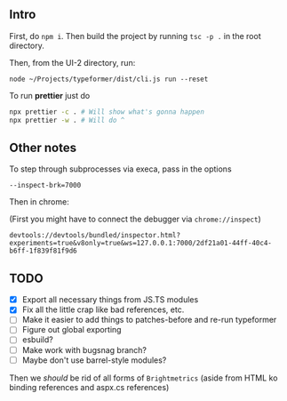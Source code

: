 ## Intro

First, do `npm i`. Then build the project by running `tsc -p .` in the root directory.

Then, from the UI-2 directory, run:

```
node ~/Projects/typeformer/dist/cli.js run --reset
```

To run **prettier** just do

```sh
npx prettier -c . # Will show what's gonna happen
npx prettier -w . # Will do ^
```

## Other notes

To step through subprocesses via execa, pass in the options

```
--inspect-brk=7000
```

Then in chrome:

(First you might have to connect the debugger via `chrome://inspect`)

```
devtools://devtools/bundled/inspector.html?experiments=true&v8only=true&ws=127.0.0.1:7000/2df21a01-44ff-40c4-b6ff-1f839f81f9d6
```

## TODO

-   [x] Export all necessary things from JS.TS modules
-   [x] Fix all the little crap like bad references, etc.
-   [ ] Make it easier to add things to patches-before and re-run typeformer
-   [ ] Figure out global exporting
-   [ ] esbuild?
-   [ ] Make work with bugsnag branch?
-   [ ] Maybe don't use barrel-style modules?

Then we _should_ be rid of all forms of `Brightmetrics` (aside from HTML ko binding references and aspx.cs references)

